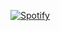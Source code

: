 [![Spotify](https://novatorem-drab-chi.vercel.app/api/spotify)](https://open.spotify.com/user/27f373bb954743c9ba35671e1d2d875d)
